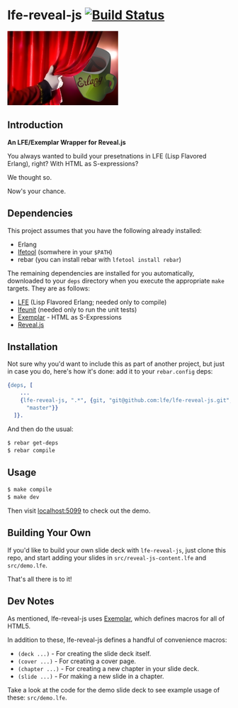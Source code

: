 # lfe-reveal-js [![Build Status](https://travis-ci.org/lfe/lfe-reveal-js.png?branch=master)](https://travis-ci.org/lfe/lfe-reveal-js)

<img src="resources/images/logo-reveal-lfe-tiny.png"/>

## Introduction

**An LFE/Exemplar Wrapper for Reveal.js**

You always wanted to build your presetnations in LFE (Lisp Flavored Erlang),
right? With HTML as S-expressions?

We thought so.

Now's your chance.


## Dependencies


This project assumes that you have the following already installed:
* Erlang
* [lfetool](https://github.com/lfe/lfetool) (somwhere in your ``$PATH``)
* rebar (you can install rebar with ``lfetool install rebar``)

The remaining dependencies are installed for you automatically, downloaded
to your ``deps`` directory when you execute the appropriate ``make`` targets.
They are as follows:

* [LFE](https://github.com/rvirding/lfe) (Lisp Flavored Erlang; needed only
  to compile)
* [lfeunit](https://github.com/lfe/lfeunit) (needed only to run the unit
  tests)
* [Exemplar](https://github.com/lfe/exemplar) - HTML as S-Expressions
* [Reveal.js](https://github.com/hakimel/reveal.js)


## Installation

Not sure why you'd want to include this as part of another project, but just
in case you do, here's how it's done: add it to your ``rebar.config`` deps:

```erlang
{deps, [
    ...
    {lfe-reveal-js, ".*", {git, "git@github.com:lfe/lfe-reveal-js.git",
      "master"}}
  ]}.
```

And then do the usual:

```bash
$ rebar get-deps
$ rebar compile
```

## Usage

```bash
$ make compile
$ make dev
```

Then visit [localhost:5099](http://localhost:5099) to check out the demo.

## Building Your Own

If you'd like to build your own slide deck with ``lfe-reveal-js``, just clone
this repo, and start adding your slides in ``src/reveal-js-content.lfe`` and
``src/demo.lfe``.

That's all there is to it!

## Dev Notes

As mentioned, lfe-reveal-js uses [Exemplar](https://github.com/lfe/exemplar),
which defines macros for all of HTML5.

In addition to these, lfe-reveal-js defines a handful of convenience macros:

* ``(deck ...)`` - For creating the slide deck itself.
* ``(cover ...)`` - For creating a cover page.
* ``(chapter ...)`` - For creating a new chapter in your slide deck.
* ``(slide ...)`` - For making a new slide in a chapter.

Take a look at the code for the demo slide deck to see example usage of
these: ``src/demo.lfe``.
